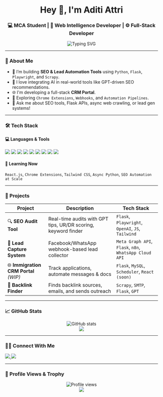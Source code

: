 <!-- Profile Header -->
<h1 align="center">Hey 👋, I'm Aditi Attri</h1>
<h3 align="center">💻 MCA Student | 🧠 Web Intelligence Developer  | ⚙️ Full-Stack Developer</h3>

<p align="center">
  <img src="https://readme-typing-svg.demolab.com?font=Fira+Code&weight=500&size=24&pause=1000&center=true&width=435&lines=Building+AI+Powered+Web+Apps...;Automating+Workflows...;Loving+Python+%26+Flask!" alt="Typing SVG" />
</p>

---

### 🧾 About Me

- 🚀 I’m building **SEO & Lead Automation Tools** using `Python`, `Flask`, `Playwright`, and `Scrapy`.
- 🤖 I love integrating AI in real-world tools like GPT-driven SEO recommendations.
- 🌐 I'm developing a full-stack **CRM Portal**.
- 📡 Exploring `Chrome Extensions`, `Webhooks`, and `Automation Pipelines`.
- 🧩 Ask me about SEO tools, Flask APIs, async web crawling, or lead gen systems!

---

### 🛠️ Tech Stack

#### 💻 Languages & Tools
<p>
  <img src="https://img.shields.io/badge/-Python-3776AB?style=flat-square&logo=python&logoColor=white"/>
  <img src="https://img.shields.io/badge/-JavaScript-F7DF1E?style=flat-square&logo=javascript&logoColor=black"/>
  <img src="https://img.shields.io/badge/-HTML5-E34F26?style=flat-square&logo=html5&logoColor=white"/>
  <img src="https://img.shields.io/badge/-CSS3-1572B6?style=flat-square&logo=css3"/>
  <img src="https://img.shields.io/badge/-Flask-000000?style=flat-square&logo=flask"/>
  <img src="https://img.shields.io/badge/-Scrapy-6600CC?style=flat-square&logo=scrapy"/>
  <img src="https://img.shields.io/badge/-Playwright-2EAD33?style=flat-square&logo=microsoftedge"/>
  <img src="https://img.shields.io/badge/-Postman-FF6C37?style=flat-square&logo=postman"/>
  <img src="https://img.shields.io/badge/-Git-F05032?style=flat-square&logo=git&logoColor=white"/>
</p>

#### 🌿 Learning Now
`React.js`, `Chrome Extensions`, `Tailwind CSS`, `Async Python`, `SEO Automation at Scale`

---

### 🚀 Projects

| Project | Description | Tech Stack |
|--------|-------------|------------|
| 🔍 **SEO Audit Tool** | Real-time audits with GPT tips, UR/DR scoring, keyword finder | `Flask`, `Playwright`, `OpenAI`, `JS`, `Tailwind` |
| 🧲 **Lead Capture System** | Facebook/WhatsApp webhook-based lead collector | `Meta Graph API`, `Flask`, `n8n`, `WhatsApp Cloud API` |
| 🌐 **Immigration CRM Portal** *(WIP)* | Track applications, automate messages & docs | `Flask`, `MySQL`, `Scheduler`, `React (soon)` |
| 🔗 **Backlink Finder** | Finds backlink sources, emails, and sends outreach | `Scrapy`, `SMTP`, `Flask`, `GPT` |

---

### 📈 GitHub Stats

<p align="center">
  <img src="https://github-readme-stats.vercel.app/api?username=Aditi21Attri&show_icons=true&theme=radical" alt="GitHub stats" />
  <br />
  <img src="https://github-readme-stats.vercel.app/api/top-langs/?username=Aditi21Attri&layout=compact&theme=radical" />
</p>

---

### 🧑‍💼 Connect With Me

<p>
  <a href="https://www.linkedin.com/in/aditi-attri-a27048252/" target="_blank">
    <img src="https://img.shields.io/badge/LinkedIn-0077B5?style=flat-square&logo=linkedin&logoColor=white"/>
  </a>
  <a href="mailto:aditi21attri@gmail.com">
    <img src="https://img.shields.io/badge/Email-D14836?style=flat-square&logo=gmail&logoColor=white"/>
  </a>
</p>

---

### 👀 Profile Views & Trophy

<p align="center">
  <img src="https://komarev.com/ghpvc/?username=Aditi21Attri&style=flat-square&color=brightgreen" alt="Profile views"/>
  <br />
  <img src="https://github-profile-trophy.vercel.app/?username=Aditi21Attri&theme=radical&column=7"/>
</p>
